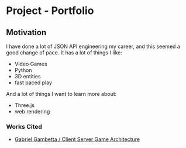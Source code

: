 # Project - Portfolio


## Motivation

I have done a lot of JSON API engineering my career, and this seemed a good change of pace. It has a lot of things
I like:

- Video Games
- Python
- 3D entities
- fast paced play

And a lot of things I want to learn more about:

- Three.js
- web rendering


### Works Cited

- [Gabriel Gambetta / Client Server Game Architecture](https://www.gabrielgambetta.com/client-server-game-architecture.html)
